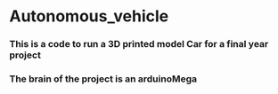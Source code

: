 # Autonomous_vehicle
### This is a code to run a 3D printed model Car for a final year project
### The brain of the project is an arduinoMega
